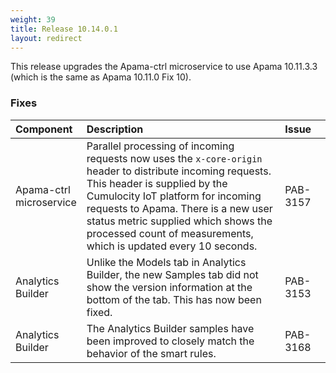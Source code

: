 ```yaml
---
weight: 39
title: Release 10.14.0.1
layout: redirect
---
```


This release upgrades the Apama-ctrl microservice to use Apama 10.11.3.3 (which is the same as Apama 10.11.0 Fix 10).

### Fixes

<table>
<colgroup>
    <col style="width: 15%;">
    <col style="width: 70%;">
    <col style="width: 15%;">
</colgroup>
<thead>
<tr>
<th style="text-align:left">Component</th>
<th style="text-align:left">Description</th>
<th style="text-align:left">Issue</th>
</tr>
</thead>
<tbody>

<tr>
<td style="text-align:left">Apama-ctrl microservice</td>
<td style="text-align:left">Parallel processing of incoming requests now uses the <code>x-core-origin</code> header to distribute incoming requests. 
  This header is supplied by the Cumulocity IoT platform for incoming requests to Apama.
  There is a new user status metric supplied which shows the processed count of measurements, which is updated every 10 seconds.
  </td>
<td style="text-align:left">PAB-3157</td>
</tr>

<tr>
<td style="text-align:left">Analytics Builder</td>
<td style="text-align:left">Unlike the Models tab in Analytics Builder, the new Samples tab did not show the version information at the bottom of the tab.
  This has now been fixed.</td>
<td style="text-align:left">PAB-3153</td>
</tr>
<tr>
<td style="text-align:left">Analytics Builder</td>
<td style="text-align:left">The Analytics Builder samples have been improved to closely match the behavior of the smart rules.</td>
<td style="text-align:left">PAB-3168</td>
</tr>

</tbody>
</table>
